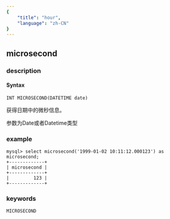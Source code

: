 ```yaml
---
{
    "title": "hour",
    "language": "zh-CN"
}
---
```


<!-- 
Licensed to the Apache Software Foundation (ASF) under one
or more contributor license agreements.  See the NOTICE file
distributed with this work for additional information
regarding copyright ownership.  The ASF licenses this file
to you under the Apache License, Version 2.0 (the
"License"); you may not use this file except in compliance
with the License.  You may obtain a copy of the License at

  http://www.apache.org/licenses/LICENSE-2.0

Unless required by applicable law or agreed to in writing,
software distributed under the License is distributed on an
"AS IS" BASIS, WITHOUT WARRANTIES OR CONDITIONS OF ANY
KIND, either express or implied.  See the License for the
specific language governing permissions and limitations
under the License.
-->

## microsecond
### description
#### Syntax

`INT MICROSECOND(DATETIME date)`


获得日期中的微秒信息。

参数为Date或者Datetime类型

### example

```
mysql> select microsecond('1999-01-02 10:11:12.000123') as microsecond;
+-------------+
| microsecond |
+-------------+
|         123 |
+-------------+
```
### keywords
    MICROSECOND
